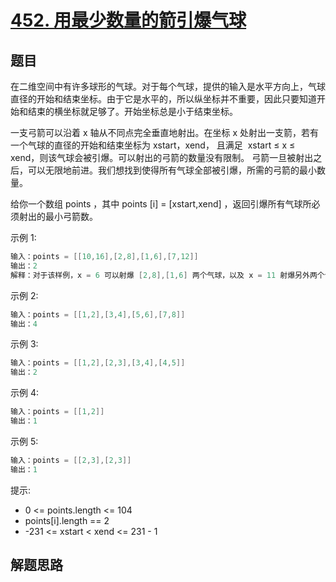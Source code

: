 # [452. 用最少数量的箭引爆气球](https://leetcode-cn.com/problems/minimum-number-of-arrows-to-burst-balloons/)

## 题目

在二维空间中有许多球形的气球。对于每个气球，提供的输入是水平方向上，气球直径的开始和结束坐标。由于它是水平的，所以纵坐标并不重要，因此只要知道开始和结束的横坐标就足够了。开始坐标总是小于结束坐标。

一支弓箭可以沿着 x 轴从不同点完全垂直地射出。在坐标 x 处射出一支箭，若有一个气球的直径的开始和结束坐标为 xstart，xend， 且满足  xstart ≤ x ≤ xend，则该气球会被引爆。可以射出的弓箭的数量没有限制。 弓箭一旦被射出之后，可以无限地前进。我们想找到使得所有气球全部被引爆，所需的弓箭的最小数量。

给你一个数组 points ，其中 points [i] = [xstart,xend] ，返回引爆所有气球所必须射出的最小弓箭数。

示例 1:

```c
输入：points = [[10,16],[2,8],[1,6],[7,12]]
输出：2
解释：对于该样例，x = 6 可以射爆 [2,8],[1,6] 两个气球，以及 x = 11 射爆另外两个气球
```

示例 2:

```c
输入：points = [[1,2],[3,4],[5,6],[7,8]]
输出：4
```

示例 3:

```c
输入：points = [[1,2],[2,3],[3,4],[4,5]]
输出：2
```

示例 4:

```c
输入：points = [[1,2]]
输出：1
```

示例 5:

```c
输入：points = [[2,3],[2,3]]
输出：1
```

提示:

* 0 <= points.length <= 104
* points[i].length == 2
* -231 <= xstart < xend <= 231 - 1

## 解题思路
